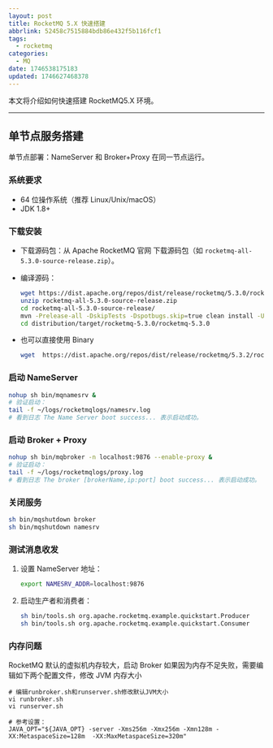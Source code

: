 ```yaml
---
layout: post
title: RocketMQ 5.X 快速搭建
abbrlink: 52458c7515884bdb86e432f5b116fcf1
tags:
  - rocketmq
categories:
  - MQ
date: 1746538175183
updated: 1746627468378
---
```


本文将介绍如何快速搭建 RocketMQ5.X 环境。

<!-- more -->

***

## 单节点服务搭建

单节点部署：NameServer 和 Broker+Proxy 在同一节点运行。

### 系统要求

- 64 位操作系统（推荐 Linux/Unix/macOS）
- JDK 1.8+

### 下载安装

- 下载源码包：从 Apache RocketMQ 官网 下载源码包（如 `rocketmq-all-5.3.0-source-release.zip`）。

- 编译源码：

  ```sh
  wget https://dist.apache.org/repos/dist/release/rocketmq/5.3.0/rocketmq-all-5.3.0-source-release.zip
  unzip rocketmq-all-5.3.0-source-release.zip
  cd rocketmq-all-5.3.0-source-release/
  mvn -Prelease-all -DskipTests -Dspotbugs.skip=true clean install -U
  cd distribution/target/rocketmq-5.3.0/rocketmq-5.3.0
  ```

- 也可以直接使用 Binary

  ```sh
  wget  https://dist.apache.org/repos/dist/release/rocketmq/5.3.2/rocketmq-all-5.3.2-bin-release.zip
  ```

### 启动 NameServer

```sh
nohup sh bin/mqnamesrv &
# 验证启动：
tail -f ~/logs/rocketmqlogs/namesrv.log
# 看到日志 The Name Server boot success... 表示启动成功。
```

### 启动 Broker + Proxy

```bash
nohup sh bin/mqbroker -n localhost:9876 --enable-proxy &
# 验证启动：
tail -f ~/logs/rocketmqlogs/proxy.log
# 看到日志 The broker [brokerName,ip:port] boot success... 表示启动成功。
```

### 关闭服务

```bash
sh bin/mqshutdown broker
sh bin/mqshutdown namesrv
```

### 测试消息收发

1. 设置 NameServer 地址：

   ```bash
   export NAMESRV_ADDR=localhost:9876
   ```

2. 启动生产者和消费者：

   ```bash
   sh bin/tools.sh org.apache.rocketmq.example.quickstart.Producer
   sh bin/tools.sh org.apache.rocketmq.example.quickstart.Consumer
   ```

### 内存问题

RocketMQ 默认的虚拟机内存较大，启动 Broker 如果因为内存不足失败，需要编辑如下两个配置文件，修改 JVM 内存大小

```shell
# 编辑runbroker.sh和runserver.sh修改默认JVM大小
vi runbroker.sh
vi runserver.sh

# 参考设置：
JAVA_OPT="${JAVA_OPT} -server -Xms256m -Xmx256m -Xmn128m -XX:MetaspaceSize=128m  -XX:MaxMetaspaceSize=320m"
```
